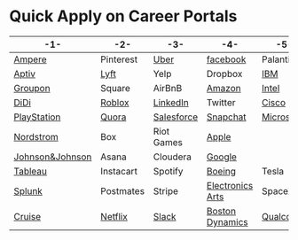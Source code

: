 # Quick Apply on Career Portals 
| -1- | -2- | -3- | -4- | -5- |
| --- | --- | --- | --- | --- | 
|[Ampere](https://amperecomputing.com/apply/)|Pinterest|[Uber](https://www.uber.com/us/en/careers/)|[facebook](https://www.facebook.com/careers/)|Palantir|
|[Aptiv](https://www.aptiv.com/careers)|[Lyft](https://www.lyft.com/careers)|Yelp|Dropbox|[IBM](https://careers.ibm.com/)|
|[Groupon](https://www.grouponcareers.com/ListJobs/Additional%20Locations/Seattle-WA)|Square|AirBnB|[Amazon](https://www.amazon.jobs/en)|[Intel](https://jobs.intel.com/)|
|[DiDi](https://boards.greenhouse.io/didi)|[Roblox](https://corp.roblox.com/careers/)|[LinkedIn](https://careers.linkedin.com/)|Twitter|[Cisco](https://jobs.cisco.com/)|
|[PlayStation](https://www.playstation.com/en-us/corporate/about/careers/)|[Quora](https://www.quora.com/careers)|[Salesforce](https://www.salesforce.com/company/careers/)|[Snapchat](https://www.snap.com/en-US/jobs)|[Microsoft](https://careers.microsoft.com/us/en/)|
|[Nordstrom](https://careers.nordstrom.com/)|Box|Riot Games|[Apple](https://www.apple.com/jobs/us/)|
|[Johnson&Johnson](http://www.jnj.ch/en/careers.html)|Asana|Cloudera|[Google](https://careers.google.com/jobs/)|
|[Tableau](https://www.tableau.com/about/careers)|Instacart|Spotify|[Boeing](https://jobs.boeing.com/)|Tesla|
|[Splunk](https://www.splunk.com/en_us/careers/search-jobs.html)|Postmates|Stripe|[Electronics Arts](https://www.ea.com/careers)|SpaceX|
|[Cruise](https://www.getcruise.com/careers/)|[Netflix](https://jobs.netflix.com/)|[Slack](https://slack.com/careers)|[Boston Dynamics](https://www.bostondynamics.com/careers)|[Qualcomm](https://jobs.qualcomm.com/public/search.xhtml)|
